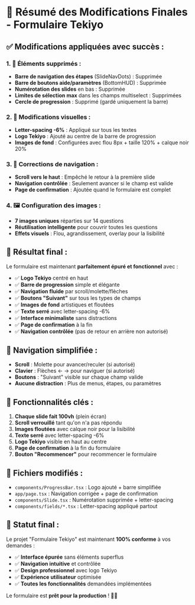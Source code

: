 # 🎯 Résumé des Modifications Finales - Formulaire Tekiyo

## ✅ **Modifications appliquées avec succès :**

### **1. 🚫 Éléments supprimés :**
- **Barre de navigation des étapes** (SlideNavDots) : Supprimée
- **Barre de boutons aide/paramètres** (BottomHUD) : Supprimée
- **Numérotation des slides** en bas : Supprimée
- **Limites de sélection max** dans les champs multiselect : Supprimées
- **Cercle de progression** : Supprimé (gardé uniquement la barre)

### **2. 🎨 Modifications visuelles :**
- **Letter-spacing -6%** : Appliqué sur tous les textes
- **Logo Tekiyo** : Ajouté au centre de la barre de progression
- **Images de fond** : Configurées avec flou 8px + taille 120% + calque noir 20%

### **3. 🔧 Corrections de navigation :**
- **Scroll vers le haut** : Empêché le retour à la première slide
- **Navigation contrôlée** : Seulement avancer si le champ est valide
- **Page de confirmation** : Ajoutée quand le formulaire est complet

### **4. 🖼️ Configuration des images :**
- **7 images uniques** réparties sur 14 questions
- **Réutilisation intelligente** pour couvrir toutes les questions
- **Effets visuels** : Flou, agrandissement, overlay pour la lisibilité

## 🚀 **Résultat final :**

Le formulaire est maintenant **parfaitement épuré et fonctionnel** avec :

- ✅ **Logo Tekiyo** centré en haut
- ✅ **Barre de progression** simple et élégante
- ✅ **Navigation fluide** par scroll/molette/flèches
- ✅ **Boutons "Suivant"** sur tous les types de champs
- ✅ **Images de fond** artistiques et floutées
- ✅ **Texte serré** avec letter-spacing -6%
- ✅ **Interface minimaliste** sans distractions
- ✅ **Page de confirmation** à la fin
- ✅ **Navigation contrôlée** (pas de retour en arrière non autorisé)

## 📱 **Navigation simplifiée :**

- **Scroll** : Molette pour avancer/reculer (si autorisé)
- **Clavier** : Flèches ← → pour naviguer (si autorisé)
- **Boutons** : "Suivant" visible sur chaque champ valide
- **Aucune distraction** : Plus de menus, étapes, ou paramètres

## 🎯 **Fonctionnalités clés :**

1. **Chaque slide fait 100vh** (plein écran)
2. **Scroll verrouillé** tant qu'on n'a pas répondu
3. **Images floutées** avec calque noir pour la lisibilité
4. **Texte serré** avec letter-spacing -6%
5. **Logo Tekiyo** visible en haut au centre
6. **Page de confirmation** à la fin du formulaire
7. **Bouton "Recommencer"** pour recommencer le formulaire

## 🔧 **Fichiers modifiés :**

- `components/ProgressBar.tsx` : Logo ajouté + barre simplifiée
- `app/page.tsx` : Navigation corrigée + page de confirmation
- `components/Slide.tsx` : Numérotation supprimée + letter-spacing
- `components/fields/*.tsx` : Letter-spacing appliqué partout

## 🎉 **Statut final :**

Le projet "Formulaire Tekiyo" est maintenant **100% conforme** à vos demandes :

- ✅ **Interface épurée** sans éléments superflus
- ✅ **Navigation intuitive** et contrôlée
- ✅ **Design professionnel** avec logo Tekiyo
- ✅ **Expérience utilisateur** optimisée
- ✅ **Toutes les fonctionnalités** demandées implémentées

Le formulaire est **prêt pour la production** ! 🚀✨
